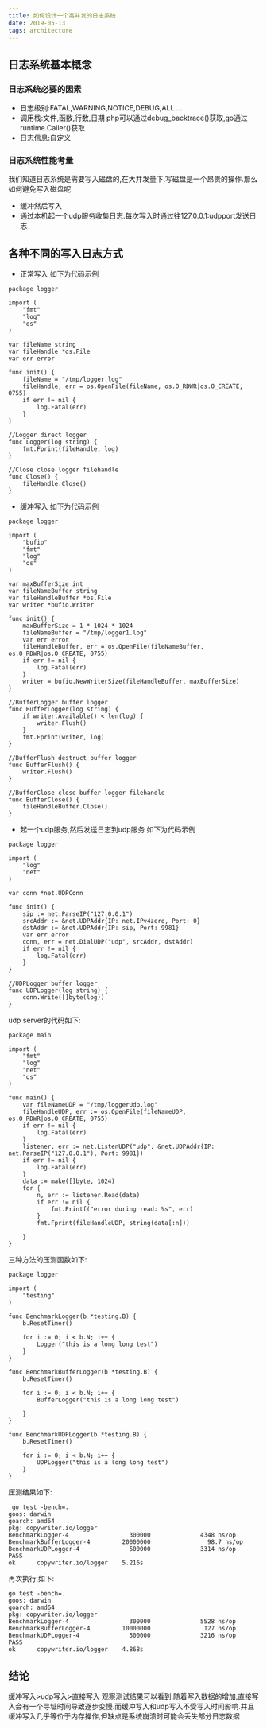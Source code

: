 ```yaml
---
title: 如何设计一个高并发的日志系统
date: 2019-05-13 
tags: architecture
---
```


## 日志系统基本概念

### 日志系统必要的因素
* 日志级别:FATAL,WARNING,NOTICE,DEBUG,ALL ...
* 调用栈:文件,函数,行数,日期
  php可以通过debug_backtrace()获取,go通过runtime.Caller()获取
* 日志信息:自定义

### 日志系统性能考量

我们知道日志系统是需要写入磁盘的,在大并发量下,写磁盘是一个昂贵的操作.那么如何避免写入磁盘呢

* 缓冲然后写入
* 通过本机起一个udp服务收集日志.每次写入时通过往127.0.0.1:udpport发送日志

## 各种不同的写入日志方式

* 正常写入
如下为代码示例
```
package logger

import (
	"fmt"
	"log"
	"os"
)

var fileName string
var fileHandle *os.File
var err error

func init() {
	fileName = "/tmp/logger.log"
	fileHandle, err = os.OpenFile(fileName, os.O_RDWR|os.O_CREATE, 0755)
	if err != nil {
		log.Fatal(err)
	}
}

//Logger direct logger
func Logger(log string) {
	fmt.Fprint(fileHandle, log)
}

//Close close logger filehandle
func Close() {
	fileHandle.Close()
}
```

* 缓冲写入
如下为代码示例
```
package logger

import (
	"bufio"
	"fmt"
	"log"
	"os"
)

var maxBufferSize int
var fileNameBuffer string
var fileHandleBuffer *os.File
var writer *bufio.Writer

func init() {
	maxBufferSize = 1 * 1024 * 1024
	fileNameBuffer = "/tmp/logger1.log"
	var err error
	fileHandleBuffer, err = os.OpenFile(fileNameBuffer, os.O_RDWR|os.O_CREATE, 0755)
	if err != nil {
		log.Fatal(err)
	}
	writer = bufio.NewWriterSize(fileHandleBuffer, maxBufferSize)
}

//BufferLogger buffer logger
func BufferLogger(log string) {
	if writer.Available() < len(log) {
		writer.Flush()
	}
	fmt.Fprint(writer, log)
}

//BufferFlush destruct buffer logger
func BufferFlush() {
	writer.Flush()
}

//BufferClose close buffer logger filehandle
func BufferClose() {
	fileHandleBuffer.Close()
}

```

* 起一个udp服务,然后发送日志到udp服务
如下为代码示例
```
package logger

import (
	"log"
	"net"
)

var conn *net.UDPConn

func init() {
	sip := net.ParseIP("127.0.0.1")
	srcAddr := &net.UDPAddr{IP: net.IPv4zero, Port: 0}
	dstAddr := &net.UDPAddr{IP: sip, Port: 9981}
	var err error
	conn, err = net.DialUDP("udp", srcAddr, dstAddr)
	if err != nil {
		log.Fatal(err)
	}
}

//UDPLogger buffer logger
func UDPLogger(log string) {
	conn.Write([]byte(log))
}

```

udp server的代码如下:
```
package main

import (
	"fmt"
	"log"
	"net"
	"os"
)

func main() {
	var fileNameUDP = "/tmp/loggerUdp.log"
	fileHandleUDP, err := os.OpenFile(fileNameUDP, os.O_RDWR|os.O_CREATE, 0755)
	if err != nil {
		log.Fatal(err)
	}
	listener, err := net.ListenUDP("udp", &net.UDPAddr{IP: net.ParseIP("127.0.0.1"), Port: 9981})
	if err != nil {
		log.Fatal(err)
	}
	data := make([]byte, 1024)
	for {
		n, err := listener.Read(data)
		if err != nil {
			fmt.Printf("error during read: %s", err)
		}
		fmt.Fprint(fileHandleUDP, string(data[:n]))

	}
}
```

三种方法的压测函数如下:

```
package logger

import (
	"testing"
)

func BenchmarkLogger(b *testing.B) {
	b.ResetTimer()

	for i := 0; i < b.N; i++ {
		Logger("this is a long long test")
	}
}

func BenchmarkBufferLogger(b *testing.B) {
	b.ResetTimer()

	for i := 0; i < b.N; i++ {
		BufferLogger("this is a long long test")

	}
}

func BenchmarkUDPLogger(b *testing.B) {
	b.ResetTimer()

	for i := 0; i < b.N; i++ {
		UDPLogger("this is a long long test")
	}
}

```

压测结果如下:
```
 go test -bench=.
goos: darwin
goarch: amd64
pkg: copywriter.io/logger
BenchmarkLogger-4                 300000              4348 ns/op
BenchmarkBufferLogger-4         20000000                98.7 ns/op
BenchmarkUDPLogger-4              500000              3314 ns/op
PASS
ok      copywriter.io/logger    5.216s
```

再次执行,如下:
```
go test -bench=.
goos: darwin
goarch: amd64
pkg: copywriter.io/logger
BenchmarkLogger-4                 300000              5528 ns/op
BenchmarkBufferLogger-4         10000000               127 ns/op
BenchmarkUDPLogger-4              500000              3216 ns/op
PASS
ok      copywriter.io/logger    4.868s
```

## 结论

缓冲写入>udp写入>直接写入
观察测试结果可以看到,随着写入数据的增加,直接写入会有一个寻址时间导致逐步变慢.而缓冲写入和udp写入不受写入时间影响.并且缓冲写入几乎等价于内存操作,但缺点是系统崩溃时可能会丢失部分日志数据